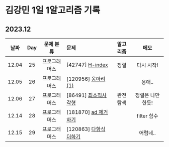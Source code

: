 # 김강민 1일 1알고리즘 기록

## 2023.12

| 날짜  | Day |  문제 분류   | 문제                              | 알고리즘 |       메모        |
| :---: | :-: | :----------: | :-------------------------------- | :------: | :---------------: |
| 12.04 | 25  | 프로그래머스 | [42747] [H-index](./1204/)        |   정렬   |    다시 시작!     |
| 12.05 | 26  | 프로그래머스 | [120956] [옹아리 (1)](./1205/)    |          |      응애..       |
| 12.06 | 27  | 프로그래머스 | [86491] [최소직사각형](./1206/)   | 완전탐색 | 정렬은 나만 한듯! |
| 12.14 | 28  | 프로그래머스 | [181870] [ad 제거하기](./1214/)   |          |    filter 함수    |
| 12.15 | 29  | 프로그래머스 | [120863] [다항식 더하기](./1215/) |          |     어렵네..      |
